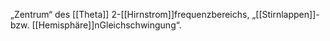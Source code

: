 „Zentrum“ des [[Theta]] 2-[[Hirnstrom]]frequenzbereichs, „[[Stirnlappen]]- bzw. [[Hemisphäre]]nGleichschwingung“.